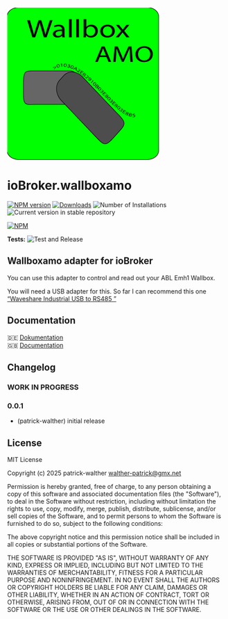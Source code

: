 ![Logo](admin/wallboxamo.png)

# ioBroker.wallboxamo

[![NPM version](https://img.shields.io/npm/v/iobroker.wallboxamo.svg)](https://www.npmjs.com/package/iobroker.wallboxamo)
[![Downloads](https://img.shields.io/npm/dm/iobroker.wallboxamo.svg)](https://www.npmjs.com/package/iobroker.wallboxamo)
![Number of Installations](https://iobroker.live/badges/wallboxamo-installed.svg)
![Current version in stable repository](https://iobroker.live/badges/wallboxamo-stable.svg)

[![NPM](https://nodei.co/npm/iobroker.wallboxamo.png?downloads=true)](https://nodei.co/npm/iobroker.wallboxamo/)

**Tests:** ![Test and Release](https://github.com/Patrick-Walther/ioBroker.wallboxamo/workflows/Test%20and%20Release/badge.svg)

## Wallboxamo adapter for ioBroker

You can use this adapter to control and read out your ABL Emh1 Wallbox.

You will need a USB adapter for this.
So far I can recommend this one [“Waveshare Industrial USB to RS485 ”](https://www.amazon.de/Industrieller-USB-RS485-R%C3%BCckstellbare-Schutzschaltungen-auf-Konverter-B/dp/B0B87D9LNC?pd_rd_w=THQhD&content-id=amzn1.sym.317f1608-2631-4d99-a77e-94ded08feaa2&pf_rd_p=317f1608-2631-4d99-a77e-94ded08feaa2&pf_rd_r=DDAJT7283GJ8P37PQWAA&pd_rd_wg=NRt6D&pd_rd_r=e512faf9-4c29-4afd-b585-3217b56f1479&pd_rd_i=B0B87D9LNC&psc=1&ref_=pd_bap_d_grid_rp_0_1_ec_pr_pd_rhf_ee_s_rp_c_d_sccl_1_1_t)

## Documentation

🇩🇪 [Dokumentation](docs/de/wallboxamo.md)</br>
🇬🇧 [Documentation](docs/en/wallboxamo.md)</br>

## Changelog

<!--
	Placeholder for the next version (at the beginning of the line):
	### **WORK IN PROGRESS**
-->

### **WORK IN PROGRESS**

### 0.0.1

- (patrick-walther) initial release

## License

MIT License

Copyright (c) 2025 patrick-walther <walther-patrick@gmx.net>

Permission is hereby granted, free of charge, to any person obtaining a copy
of this software and associated documentation files (the "Software"), to deal
in the Software without restriction, including without limitation the rights
to use, copy, modify, merge, publish, distribute, sublicense, and/or sell
copies of the Software, and to permit persons to whom the Software is
furnished to do so, subject to the following conditions:

The above copyright notice and this permission notice shall be included in all
copies or substantial portions of the Software.

THE SOFTWARE IS PROVIDED "AS IS", WITHOUT WARRANTY OF ANY KIND, EXPRESS OR
IMPLIED, INCLUDING BUT NOT LIMITED TO THE WARRANTIES OF MERCHANTABILITY,
FITNESS FOR A PARTICULAR PURPOSE AND NONINFRINGEMENT. IN NO EVENT SHALL THE
AUTHORS OR COPYRIGHT HOLDERS BE LIABLE FOR ANY CLAIM, DAMAGES OR OTHER
LIABILITY, WHETHER IN AN ACTION OF CONTRACT, TORT OR OTHERWISE, ARISING FROM,
OUT OF OR IN CONNECTION WITH THE SOFTWARE OR THE USE OR OTHER DEALINGS IN THE
SOFTWARE.
